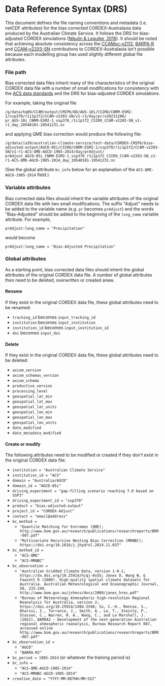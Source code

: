 # Data Reference Syntax (DRS)

This document defines the file naming conventions and metadata (i.e. netCDF attributes)
for the bias corrected CORDEX-Australasia data produced by the Australian Climate Service.
It follows the DRS for bias-adjusted CORDEX simulations
([Nikulin & Legutke, 2016](http://is-enes-data.github.io/CORDEX_adjust_drs.pdf)).
It should be noted that achieving absolute consistency across the
[CCAMoc-v2112](https://dx.doi.org/10.25914/8fve-1910),
[BARPA-R](https://dx.doi.org/10.25914/z1x6-dq28) and
[CCAM-v2203-SN](https://dx.doi.org/10.25914/rd73-4m3)
contributions to CORDEX-Australasia isn't possible
because each modelling group has used slightly different global file attributes.

### File path

Bias corrected data files inherit many of the characteristics of the original CORDEX data file
with a number of small modifications for consistency with the
[ACS data standards](https://github.com/AusClimateService/data-code-group/blob/main/data_standards.md#cordex-cmip6)
and the DRS for bias-adjusted CORDEX simulations.

For example, taking the original file
```
/g/data/hq89/CCAM/output/CMIP6/DD/AUS-10i/CSIRO/CNRM-ESM2-1/ssp370/r1i1p1f2/CCAM-v2203-SN/v1-r1/day/pr/v20231206/
pr_AUS-10i_CNRM-ESM2-1_ssp370_r1i1p1f2_CSIRO_CCAM-v2203-SN_v1-r1_day_20540101-20541231.nc
```
and applying QME bias correction would produce the following file:
```
/g/data/ia39/australian-climate-service/test-data/CORDEX-CMIP6/bias-adjusted-output/AGCD-05i/CSIRO/CNRM-ESM2-1/ssp370/r1i1p1f2/CCAM-v2203-SN/v1-r1-ACS-QME-AGCD-1985-2014/day/prAdjust/
prAdjust_AGCD-05i_CNRM-ESM2-1_ssp370_r1i1p1f2_CSIRO_CCAM-v2203-SN_v1-r1-ACS-QME-AGCD-1985-2014_day_19540101-19541231.nc
```

(See the global attribute `bc_info` below for an explanation of the `ACS-QME-AGCD-1985-2014` field.) 

### Variable attributes 

Bias corrected data files should inherit the variable attributes of the original CORDEX data file
with two small modifications.
The suffix "Adjust" needs to be added to the variable name (e.g. `pr` becomes `prAdjust`)
and the words "Bias-Adjusted" should be added to the beginning of the `long_name` variable attribute.
For example,
```
prAdjust:long_name = "Precipitation"
```
would become
```
prAdjust:long_name = "Bias-Adjusted Precipitation"
```

### Global attributes

As a starting point, bias corrected data files should inherit the global attributes of the original CORDEX data file.
A number of global attributes then need to be deleted, overwritten or created anew.

#### Rename

If they exist in the original CORDEX data file,
these global attributes need to be renamed:

- `tracking_id` becomes `input_tracking_id`
- `institution` becomes `input_institution`
- `institution_id` becomes `input_institution_id`
- `doi` becomes `input_doi`

#### Delete

If they exist in the original CORDEX data file,
these global attributes need to be deleted:

- `axiom_version`
- `axiom_schemas_version`
- `axiom_schema`
- `productive_version`
- `processing_level`
- `geospatial_lat_min`
- `geospatial_lat_max`
- `geospatial_lat_units`
- `geospatial_lon_min`
- `geospatial_lon_max`
- `geospatial_lon_units`
- `date_modified`
- `date_metadata_modified`

#### Create or modify

The following attributes need to be modified or created if they don't exist
in the original CORDEX data file:

- `institution = "Australian Climate Service"`
- `institution_id = "ACS"`
- `domain = "Australia/AGCD"`
- `domain_id = "AGCD-05i"`
- `driving_experiment = "gap-filling scenario reaching 7.0 based on SSP3"`
- `driving_experiment_id = "ssp370"`
- `product = "bias-adjusted-output"`
- `project_id = "CORDEX-Adjust"`
- `contact = "email@address"`
- `bc_method =`
  - `"Quantile Matching for Extremes (QME); http://www.bom.gov.au/research/publications/researchreports/BRR-087.pdf"`
  - `"Multivariate Recursive Nesting Bias Correction (MRNBC); https://doi.org/10.1016/j.jhydrol.2014.11.037"`
- `bc_method_id =`
  - `"ACS-QME"`
  - `"ACS-MRNBC"`
- `bc_observation =`
  - `"Australian Gridded Climate Data, version 1-0-1; https://dx.doi.org/10.25914/hjqj-0x55; Jones D, Wang W, & Fawcett R (2009). High-quality spatial climate datasets for Australia. Australian Meteorological and Oceanographic Journal, 58, 233-248. http://www.bom.gov.au/jshess/docs/2009/jones_hres.pdf"`
  - `"Bureau of Meteorology Atmospheric high-resolution Regional Reanalysis for Australia, version 2;  https://doi.org/10.25914/1X6G-2V48; Su, C.-H., Rennie, S., Dharssi, I., Torrance, J., Smith, A., Le, T., Steinle, P., Stassen, C., Warren, R. A., Wang, C., and Le Marshall, J. (2022), BARRA2 - Development of the next-generation Australian regional atmospheric reanalysis, Bureau Research Report 067, accessed online http://www.bom.gov.au/research/publications/researchreports/BRR-067.pdf"`
- `bc_observation_id =`
  - `"AGCD"`
  - `"BARRA-R2"`
- `bc_period = 1985-2014` (or whatever the training period is)
- `bc_info =`
  - `"ACS-QME-AGCD-1985-2014"`
  - `"ACS-MRNBC-AGCD-1985-2014"`
- `creation_date = "YYYY-MM-DDTHH:MM:SSZ"`

